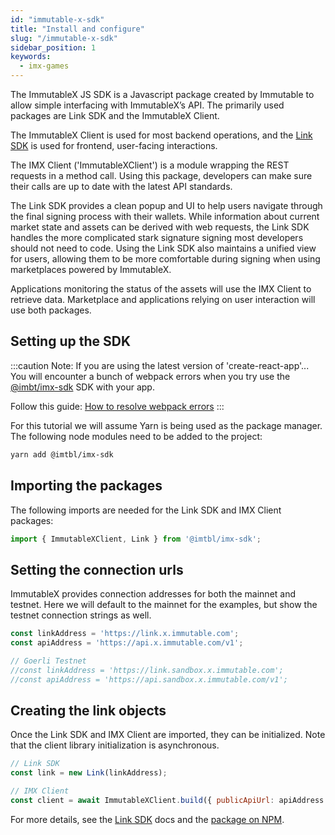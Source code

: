 ```yaml
---
id: "immutable-x-sdk"
title: "Install and configure"
slug: "/immutable-x-sdk"
sidebar_position: 1
keywords:
  - imx-games
---
```


The ImmutableX JS SDK is a Javascript package created by Immutable to allow simple interfacing with ImmutableX’s API. The primarily used packages are Link SDK and the ImmutableX Client.

The ImmutableX Client is used for most backend operations, and the [Link SDK](../link-sdk/index.md) is used for frontend, user-facing interactions.

The IMX Client ('ImmutableXClient') is a module wrapping the REST requests in a method call. Using this package, developers can make sure their calls are up to date with the latest API standards.

The Link SDK provides a clean popup and UI to help users navigate through the final signing process with their wallets. While information about current market state and assets can be derived with web requests, the Link SDK handles the more complicated stark signature signing most developers should not need to code. Using the Link SDK also maintains a unified view for users, allowing them to be more comfortable during signing when using marketplaces powered by ImmutableX.

Applications monitoring the status of the assets will use the IMX Client to retrieve data. Marketplace and applications relying on user interaction will use both packages.

## Setting up the SDK
:::caution Note: If you are using the latest version of 'create-react-app'...
You will encounter a bunch of webpack errors when you try use the [@imbt/imx-sdk](https://www.npmjs.com/package/@imtbl/imx-sdk) SDK with your app.

Follow this guide: [How to resolve webpack errors](https://docs.x.immutable.com/docs/create-react-app-webpack-5-errors)
:::

For this tutorial we will assume Yarn is being used as the package manager. The following node modules need to be added to the project:
```bash
yarn add @imtbl/imx-sdk
```
## Importing the packages
The following imports are needed for the Link SDK and IMX Client packages:
```javascript
import { ImmutableXClient, Link } from '@imtbl/imx-sdk';
```

## Setting the connection urls
ImmutableX provides connection addresses for both the mainnet and testnet. Here we will default to the mainnet for the examples, but show the testnet connection strings as well.
```javascript
const linkAddress = 'https://link.x.immutable.com';
const apiAddress = 'https://api.x.immutable.com/v1';

// Goerli Testnet
//const linkAddress = 'https://link.sandbox.x.immutable.com';
//const apiAddress = 'https://api.sandbox.x.immutable.com/v1';
```
## Creating the link objects
Once the Link SDK and IMX Client are imported, they can be initialized. Note that the client library initialization is asynchronous.
```javascript
// Link SDK
const link = new Link(linkAddress);

// IMX Client
const client = await ImmutableXClient.build({ publicApiUrl: apiAddress });
```
For more details, see the [Link SDK](../link-sdk/index.md) docs and the [package on NPM](https://www.npmjs.com/package/@imtbl/imx-sdk).
